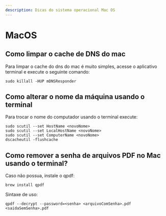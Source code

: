 ```yaml
---
description: Dicas do sistema operacional Mac OS
---
```


# MacOS

## Como limpar o cache de DNS do mac

Para limpar o cache do dns do mac é muito simples, acesse o aplicativo terminal e execute o seguinte comando:

```text
sudo killall -HUP mDNSResponder
```

## Como alterar o nome da máquina usando o terminal

Para trocar o nome do computador usando o terminal execute:

```text
sudo scutil --set HostName <novoNome>
sudo scutil --set LocalHostName <novoNome>
sudo scutil --set ComputerName <novoNome>
dscacheutil -flushcache

```

## Como remover a senha de arquivos PDF no Mac usando o terminal?

Caso não possua, instale o qpdf:

```text
brew install qpdf
```

Sintaxe de uso:

```text
qpdf --decrypt --password=<senha> <arquivoComSenha>.pdf <saidaSemSenha>.pdf
```

